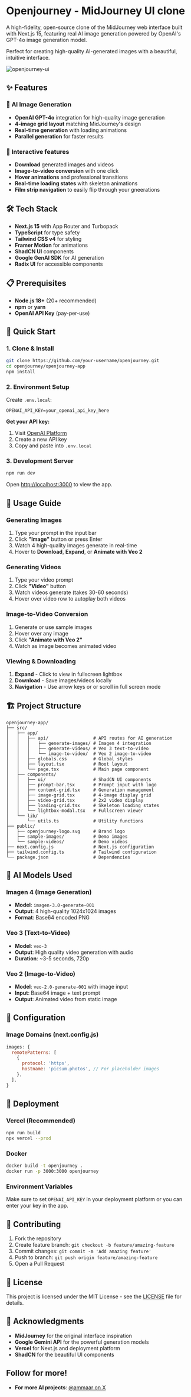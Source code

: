 # Openjourney - MidJourney UI clone

A high-fidelity, open-source clone of the MidJourney web interface built with Next.js 15, featuring real AI image generation powered by OpenAI's GPT-4o image generation model.

Perfect for creating high-quality AI-generated images with a beautiful, intuitive interface.

![openjourney-ui](https://github.com/user-attachments/assets/392da5a8-d121-4f71-83f7-dfca20a267af)

## ✨ Features

### 🎨 **AI Image Generation**
- **OpenAI GPT-4o** integration for high-quality image generation
- **4-image grid layout** matching MidJourney's design
- **Real-time generation** with loading animations
- **Parallel generation** for faster results

### 🚀 **Interactive features**
- **Download** generated images and videos
- **Image-to-video conversion** with one click
- **Hover animations** and professional transitions
- **Real-time loading states** with skeleton animations
- **Film strip navigation** to easily flip through your gneerations

## 🛠️ Tech Stack

- **Next.js 15** with App Router and Turbopack
- **TypeScript** for type safety
- **Tailwind CSS v4** for styling
- **Framer Motion** for animations
- **ShadCN UI** components
- **Google GenAI SDK** for AI generation
- **Radix UI** for accessible components

## 📋 Prerequisites

- **Node.js 18+** (20+ recommended)
- **npm** or **yarn**
- **OpenAI API Key** (pay-per-use)

## 🚀 Quick Start

### 1. Clone & Install

```bash
git clone https://github.com/your-username/openjourney.git
cd openjourney/openjourney-app
npm install
```

### 2. Environment Setup

Create `.env.local`:

```env
OPENAI_API_KEY=your_openai_api_key_here
```

**Get your API key:**
1. Visit [OpenAI Platform](https://platform.openai.com/api-keys)
2. Create a new API key
3. Copy and paste into `.env.local`

### 3. Development Server

```bash
npm run dev
```

Open [http://localhost:3000](http://localhost:3000) to view the app.

## 🎯 Usage Guide

### **Generating Images**
1. Type your prompt in the input bar
2. Click **"Image"** button or press Enter
3. Watch 4 high-quality images generate in real-time
4. Hover to **Download**, **Expand**, or **Animate with Veo 2**

### **Generating Videos**
1. Type your video prompt
2. Click **"Video"** button
3. Watch videos generate (takes 30-60 seconds)
4. Hover over video row to autoplay both videos

### **Image-to-Video Conversion**
1. Generate or use sample images
2. Hover over any image
3. Click **"Animate with Veo 2"**
4. Watch as image becomes animated video

### **Viewing & Downloading**
1. **Expand** - Click to view in fullscreen lightbox
2. **Download** - Save images/videos locally
3. **Navigation** - Use arrow keys or or scroll in full screen mode

## 🏗️ Project Structure

```
openjourney-app/
├── src/
│   ├── app/
│   │   ├── api/                 # API routes for AI generation
│   │   │   ├── generate-images/ # Imagen 4 integration
│   │   │   ├── generate-videos/ # Veo 3 text-to-video
│   │   │   └── image-to-video/  # Veo 2 image-to-video
│   │   ├── globals.css          # Global styles
│   │   ├── layout.tsx           # Root layout
│   │   └── page.tsx             # Main page component
│   ├── components/
│   │   ├── ui/                  # ShadCN UI components
│   │   ├── prompt-bar.tsx       # Prompt input with logo
│   │   ├── content-grid.tsx     # Generation management
│   │   ├── image-grid.tsx       # 4-image display grid
│   │   ├── video-grid.tsx       # 2x2 video display
│   │   ├── loading-grid.tsx     # Skeleton loading states
│   │   └── lightbox-modal.tsx   # Fullscreen viewer
│   └── lib/
│       └── utils.ts             # Utility functions
├── public/
│   ├── openjourney-logo.svg     # Brand logo
│   ├── sample-images/           # Demo images
│   └── sample-videos/           # Demo videos
├── next.config.js               # Next.js configuration
├── tailwind.config.ts           # Tailwind configuration
└── package.json                 # Dependencies
```

## 🎨 AI Models Used

### **Imagen 4** (Image Generation)
- **Model**: `imagen-3.0-generate-001`
- **Output**: 4 high-quality 1024x1024 images
- **Format**: Base64 encoded PNG

### **Veo 3** (Text-to-Video)
- **Model**: `veo-3`
- **Output**: High quality video generation with audio
- **Duration**: ~3-5 seconds, 720p

### **Veo 2** (Image-to-Video)
- **Model**: `veo-2.0-generate-001` with image input
- **Input**: Base64 image + text prompt
- **Output**: Animated video from static image

## 🔧 Configuration

### **Image Domains** (next.config.js)
```javascript
images: {
  remotePatterns: [
    {
      protocol: 'https',
      hostname: 'picsum.photos', // For placeholder images
    },
  ],
}
```

## 🚀 Deployment

### **Vercel** (Recommended)
```bash
npm run build
npx vercel --prod
```

### **Docker**
```bash
docker build -t openjourney .
docker run -p 3000:3000 openjourney
```

### **Environment Variables**
Make sure to set `OPENAI_API_KEY` in your deployment platform or you can enter your key in the app.

## 🤝 Contributing

1. Fork the repository
2. Create feature branch: `git checkout -b feature/amazing-feature`
3. Commit changes: `git commit -m 'Add amazing feature'`
4. Push to branch: `git push origin feature/amazing-feature`
5. Open a Pull Request

## 📝 License

This project is licensed under the MIT License - see the [LICENSE](LICENSE) file for details.

## 🙏 Acknowledgments

- **MidJourney** for the original interface inspiration
- **Google Gemini API** for the powerful generation models
- **Vercel** for Next.js and deployment platform
- **ShadCN** for the beautiful UI components

## Follow for more!

- **For more AI projects**: [@ammaar on X](https://x.com/ammaar)
